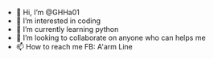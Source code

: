 - 👋 Hi, I’m @GHHa01
- 👀 I’m interested in coding 
- 🌱 I’m currently learning python 
- 💞️ I’m looking to collaborate on anyone who can helps me
- 📫 How to reach me FB: A'arm Line

<!---
GHHa01/GHHa01 is a ✨ special ✨ repository because its `README.md` (this file) appears on your GitHub profile.
You can click the Preview link to take a look at your changes.
--->
